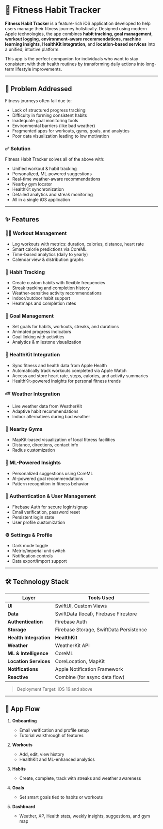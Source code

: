 # 🧠 Fitness Habit Tracker

**Fitness Habit Tracker** is a feature-rich iOS application developed to help users manage their fitness journey holistically. Designed using modern Apple technologies, the app combines **habit tracking**, **goal management**, **workout logging**, **environment-aware recommendations**, **machine learning insights**, **HealthKit integration**, and **location-based services** into a unified, intuitive platform.

This app is the perfect companion for individuals who want to stay consistent with their health routines by transforming daily actions into long-term lifestyle improvements.

---

## 📌 Problem Addressed

Fitness journeys often fail due to:
- Lack of structured progress tracking
- Difficulty in forming consistent habits
- Inadequate goal monitoring tools
- Environmental barriers (like bad weather)
- Fragmented apps for workouts, gyms, goals, and analytics
- Poor data visualization leading to low motivation

### ✅ Solution
Fitness Habit Tracker solves all of the above with:
- Unified workout & habit tracking
- Personalized, ML-powered suggestions
- Real-time weather-aware recommendations
- Nearby gym locator
- HealthKit synchronization
- Detailed analytics and streak monitoring
- All in a single iOS application

---

## ✨ Features

### 🏋️‍♂️ Workout Management
- Log workouts with metrics: duration, calories, distance, heart rate
- Smart calorie predictions via CoreML
- Time-based analytics (daily to yearly)
- Calendar view & distribution graphs

### 📅 Habit Tracking
- Create custom habits with flexible frequencies
- Streak tracking and completion history
- Weather-sensitive activity recommendations
- Indoor/outdoor habit support
- Heatmaps and completion rates

### 🎯 Goal Management
- Set goals for habits, workouts, streaks, and durations
- Animated progress indicators
- Goal linking with activities
- Analytics & milestone visualization

### 🧬 HealthKit Integration
- Sync fitness and health data from Apple Health
- Automatically track workouts completed via Apple Watch
- Access and store heart rate, steps, calories, and activity summaries
- HealthKit-powered insights for personal fitness trends

### ⛅ Weather Integration
- Live weather data from WeatherKit
- Adaptive habit recommendations
- Indoor alternatives during bad weather

### 📍 Nearby Gyms
- MapKit-based visualization of local fitness facilities
- Distance, directions, contact info
- Radius customization

### 🧠 ML-Powered Insights
- Personalized suggestions using CoreML
- AI-powered goal recommendations
- Pattern recognition in fitness behavior

### 🔐 Authentication & User Management
- Firebase Auth for secure login/signup
- Email verification, password reset
- Persistent login state
- User profile customization

### ⚙️ Settings & Profile
- Dark mode toggle
- Metric/imperial unit switch
- Notification controls
- Data export/import support

---

## 🛠️ Technology Stack

| Layer | Tools Used |
|-------|------------|
| **UI** | SwiftUI, Custom Views |
| **Data** | SwiftData (local), Firebase Firestore |
| **Authentication** | Firebase Auth |
| **Storage** | Firebase Storage, SwiftData Persistence |
| **Health Integration** | **HealthKit** |
| **Weather** | WeatherKit API |
| **ML & Intelligence** | CoreML |
| **Location Services** | CoreLocation, MapKit |
| **Notifications** | Apple Notification Framework |
| **Reactive** | Combine (for async data flow) |

> Deployment Target: iOS 16 and above

---

## 🧪 App Flow

1. **Onboarding**
   - Email verification and profile setup
   - Tutorial walkthrough of features

2. **Workouts**
   - Add, edit, view history
   - HealthKit and ML-enhanced analytics

3. **Habits**
   - Create, complete, track with streaks and weather awareness

4. **Goals**
   - Set smart goals tied to habits or workouts

5. **Dashboard**
   - Weather, XP, Health stats, weekly insights, suggestions, and gym map

